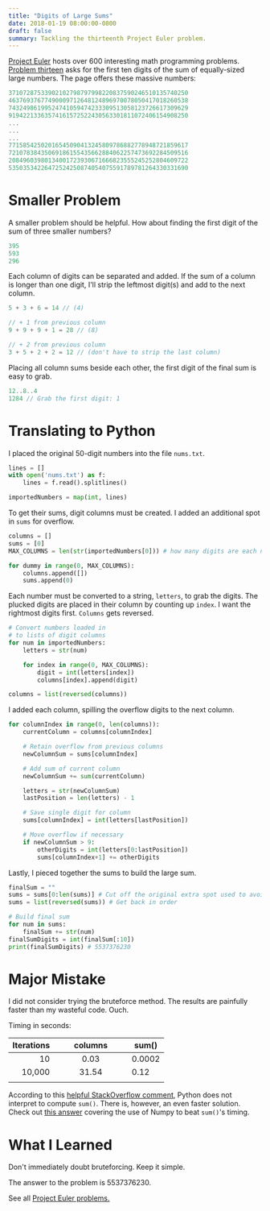 ```yaml
---
title: "Digits of Large Sums"
date: 2018-01-19 08:00:00-0800
draft: false
summary: Tackling the thirteenth Project Euler problem.
---
```


<a class="post-writtenLink" href="https://projecteuler.net" rel="noopener" target="_blank">Project Euler</a> hosts over 600 interesting math programming problems. <a class="post-writtenLink" href="https://projecteuler.net/problem=13" rel="noopener" target="_blank">Problem thirteen</a>  asks for the first ten digits of the sum of  equally-sized large numbers. The page offers these massive numbers:

```js
37107287533902102798797998220837590246510135740250
46376937677490009712648124896970078050417018260538
74324986199524741059474233309513058123726617309629
91942213363574161572522430563301811072406154908250
...
...
...
77158542502016545090413245809786882778948721859617
72107838435069186155435662884062257473692284509516
20849603980134001723930671666823555245252804609722
53503534226472524250874054075591789781264330331690
```

# Smaller Problem

A smaller problem should be helpful. How about finding the first digit of the sum of three smaller numbers?

```js
395
593
296
```

Each column of digits can be separated and added.  If the sum of a column is longer than one digit, I'll strip the leftmost digit(s) and add to the next column.

```js
5 + 3 + 6 = 14 // (4)

// + 1 from previous column
9 + 9 + 9 + 1 = 28 // (8)

// + 2 from previous column
3 + 5 + 2 + 2 = 12 // (don't have to strip the last column)
```

Placing all column sums beside each other, the first digit of the final sum is easy to grab.
```js
12..8..4
1284 // Grab the first digit: 1
```

# Translating to Python

I placed the original 50-digit numbers into the file ```nums.txt```. 

```python
lines = []
with open('nums.txt') as f:
    lines = f.read().splitlines()

importedNumbers = map(int, lines)
```

To get their sums, digit columns must be created. I added an additional spot in ```sums``` for overflow.


```python
columns = []
sums = [0]
MAX_COLUMNS = len(str(importedNumbers[0])) # how many digits are each number?

for dummy in range(0, MAX_COLUMNS):
    columns.append([])
    sums.append(0)
```

Each number must be converted to a string, ```letters```, to grab the digits. The plucked digits are placed in their column by counting up ```index```. I want the rightmost digits first. ```Columns``` gets reversed.

```python
# Convert numbers loaded in
# to lists of digit columns     
for num in importedNumbers:
    letters = str(num)

    for index in range(0, MAX_COLUMNS):
        digit = int(letters[index])
        columns[index].append(digit)

columns = list(reversed(columns))
```

I added each column, spilling the overflow digits to the next column.

```python
for columnIndex in range(0, len(columns)):
    currentColumn = columns[columnIndex]

    # Retain overflow from previous columns
    newColumnSum = sums[columnIndex]

    # Add sum of current column
    newColumnSum += sum(currentColumn)

    letters = str(newColumnSum)
    lastPosition = len(letters) - 1

    # Save single digit for column
    sums[columnIndex] = int(letters[lastPosition])

    # Move overflow if necessary
    if newColumnSum > 9:
        otherDigits = int(letters[0:lastPosition]) 
        sums[columnIndex+1] += otherDigits
```

Lastly, I pieced together the sums to build the large sum.

```python
finalSum = ""
sums = sums[0:len(sums)] # Cut off the original extra spot used to avoid errors
sums = list(reversed(sums)) # Get back in order

# Build final sum
for num in sums:
    finalSum += str(num)
finalSumDigits = int(finalSum[:10])
print(finalSumDigits) # 5537376230
```

# Major Mistake

I did not consider trying the bruteforce method. The results are painfully faster than my wasteful code. Ouch. 

Timing in seconds:

| Iterations |   |   | columns |   |   | sum()  |
|-----------:|---|---|:-------:|---|---|--------|
| 10         |   |   |  0.03   |   |   | 0.0002 |
| 10,000     |   |   |  31.54  |   |   | 0.12   |
|            |   |   |         |   |   |        |

According to this <a class="post-writtenLink" href="https://stackoverflow.com/a/24578976" rel="noopener" target="_blank">helpful StackOverflow comment</a>, Python does not interpret to compute ```sum()```. There is, however, an even faster solution. Check out <a class="post-writtenLink" href="https://stackoverflow.com/a/24579773" target="_blank" rel="noopener">this answer</a> covering the use of Numpy to beat ```sum()```'s timing.

# What I Learned

Don't immediately doubt bruteforcing. Keep it simple.

The answer to the problem is 5537376230.


See all <a class="post-writtenLink" href="https://projecteuler.net/archives" rel="noopener" target="_blank">Project Euler problems.</a>